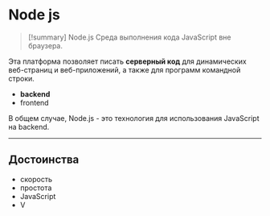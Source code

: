 # Node js
> [!summary] Node.js
> Среда выполнения кода JavaScript вне браузера.

Эта платформа позволяет писать **серверный код** для динамических веб-страниц и веб-приложений, а также для программ командной строки.
- **backend**
- frontend

В общем случае, Node.js - это технология для использования JavaScript на backend.
***
## Достоинства
- скорость
- простота
- JavaScript
- V